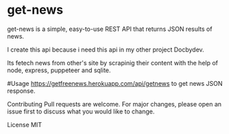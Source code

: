 # get-news

get-news is a simple, easy-to-use REST API that returns JSON results of news.

I create this api because i need this api in my other project Docbydev.

Its fetech news from other's site by scrapinig their content with the help of node, express, puppeteer and sqlite.

#Usage 
https://getfreenews.herokuapp.com/api/getnews to get news JSON response.

Contributing
Pull requests are welcome. For major changes, please open an issue first to discuss what you would like to change.

License
MIT
